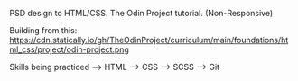 
PSD design to HTML/CSS.
The Odin Project tutorial. (Non-Responsive)

Building from this: https://cdn.statically.io/gh/TheOdinProject/curriculum/main/foundations/html_css/project/odin-project.png

Skills being practiced 
--> HTML
--> CSS
--> SCSS
--> Git
